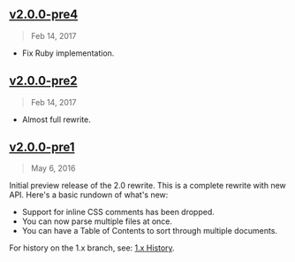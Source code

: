 ## [v2.0.0-pre4]
> Feb 14, 2017

- Fix Ruby implementation.

[v2.0.0-pre4]: http://github.com/styledown/styledown2/compare/v2.0.0-pre2...v2.0.0-pre4

## [v2.0.0-pre2]
> Feb 14, 2017

- Almost full rewrite.

[v2.0.0-pre2]: http://github.com/styledown/styledown2/compare/v2.0.0-pre1...v2.0.0-pre2

## [v2.0.0-pre1]
> May  6, 2016

Initial preview release of the 2.0 rewrite. This is a complete rewrite with new API. Here's a basic rundown of what's new:

- Support for inline CSS comments has been dropped.
- You can now parse multiple files at once.
- You can have a Table of Contents to sort through multiple documents.

For history on the 1.x branch, see: [1.x History](https://github.com/styledown/styledown/blob/master/History.md).

[v2.0.0-pre1]: http://github.com/styledown/styledown2/compare/v0.0.0...v2.0.0-pre1
